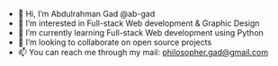 - 👋 Hi, I’m Abdulrahman Gad @ab-gad
- 👀 I’m interested in Full-stack Web development & Graphic Design
- 🌱 I’m currently learning Full-stack Web development using Python
- 💞️ I’m looking to collaborate on open source projects
- 📫 You can reach me through my mail: philosopher.gad@gmail.com

<!---
ab-gad/ab-gad is a ✨ special ✨ repository because its `README.md` (this file) appears on your GitHub profile.
You can click the Preview link to take a look at your changes.
--->
